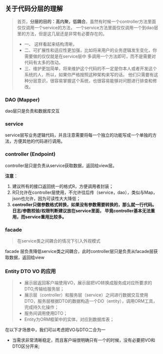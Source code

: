 ## 关于代码分层的理解

> 首页，**分层的目的：高内聚，低耦合**。虽然有时候一个controller方法里面仅仅调用一个service的方法，
一个service方法里面仅仅调用一个到dao层里的方法，但是这几层还是非常有必要存在的。
> * 一、 这样看起来结构清晰，
> * 二、可扩展性和适应性更加强，比如将来用户的业务逻辑发生变化，你需要做的仅仅就是在service层中
多调用一个方法即可，而不是需要对代码有太多的改动。
> * 三、维护更加简单，将来维护这个代码的不一定是你本人或者开发这个系统的人，所以，如果你严格按照这种架构来写的话，
他们只需要有这种分层意识，很容易掌握这个系统，也很容易能够对问题进行排查和修改。

### DAO (Mapper)

dao层只是负责和数据库交互


### service

service层写业务逻辑代码，并且注意需要将每一个独立的功能写成一个单独的方法，方便其他的代码进行调用。

### controller (Endpoint)

controller层只是负责从service获取数据，返回给view层。

**注意**：
1. 建议所有的接口返回统一的格式R，方便调用者封装；
2. R只允许在controller层使用，不允许往后传（service，dao），类似与Map，json也允许，因为可读性大大降低；
3. **controller只做参数格式转换，如果没有参数需要转换的，那么就一行代码。日志/参数校验/权限判断建议放在service里面，
毕竟controller基本无法重用，而service重用比较多。**

### facade

> 在service类之间耦合的情况下引入外观模式

facade 层负责降低service类之间耦合，此时controller层只是负责从facade层获取数据，返回给view


### Entity DTO VO 的应用

> * 展示层返回客户端使用VO，展示层把VO转换成服务成对应所要求的DTO,传输给服务层；
> * 展示层（controller）和服务层（service）之间进行数据交互使用DTO，服务层根据DTO的数据构造一个DO（entity），调用ORM工具，完成持久化操作；
> * 服务间调用使用DTO；
> * Entity为ORM框架中的实体，对应到数据库表；

在以下才场景中，我们可以考虑把VO与DTO二合为一

- 当需求非常清晰稳定，而且客户端很明确只有一个的时候，没有必要把VO和DTO区分开来;
